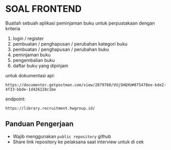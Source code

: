 # SOAL FRONTEND
Buatlah sebuah aplikasi peminjaman buku untuk perpustakaan dengan kriteria
1. login / register
2. pembuatan / penghapusan / perubahan kategori buku
3. pembuatan / penghapusan / perubahan buku
4. peminjaman buku
5. pengembalian buku
6. daftar buku yang dipinjam

untuk dokumentasi api:
```
https://documenter.getpostman.com/view/2879780/VUjSHQXU#875478ee-bde2-4f33-bbde-1d426128c1be
```

endpoint:
```
https://library.recruitment.hwgroup.id/
```

## Panduan Pengerjaan
- Wajib menggunakan `public repository` github
- Share link repository ke pelaksana saat interview untuk di cek
